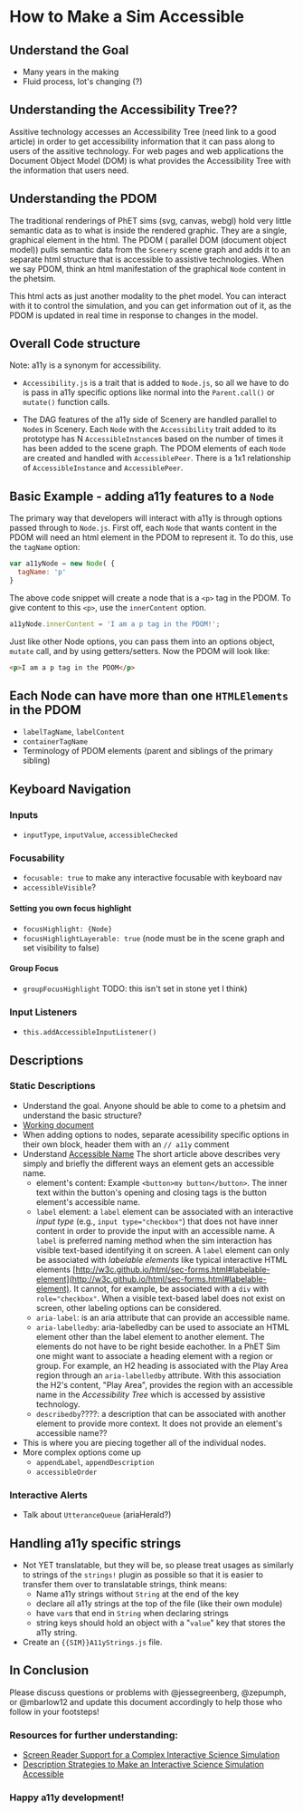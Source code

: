 

# How to Make a Sim Accessible

## Understand the Goal
  * Many years in the making
  * Fluid process, lot's changing (?)

## Understanding the Accessibility Tree??
Assitive technology accesses an Accessibility Tree (need link to a good article) in order to get accessibility 
information that it can pass along to users of the assitive technology. For web pages and web applications the 
Document Object Model (DOM) is what provides the Accessibility Tree with the information that users need.
## Understanding the PDOM
The traditional renderings of PhET sims (svg, canvas, webgl) hold very little semantic data as to what is inside the
rendered graphic. They are a single, graphical element in the html. The PDOM ( parallel DOM (document object model))
pulls semantic data from the `Scenery` scene graph and adds it to an separate html structure that is accessible to
assistive technologies. When we say PDOM, think an html manifestation of the graphical `Node` content in the phetsim.

This html acts as just another modality to the phet model. You can interact with it to control the simulation, and you
can get information out of it, as the PDOM is updated in real time in response to changes in the model.

## Overall Code structure
Note: a11y is a synonym for accessibility.

* `Accessibility.js` is a trait that is added to `Node.js`, so all we have to do is pass in a11y specific
options like normal into the `Parent.call()` or `mutate()` function calls.

* The DAG features of the a11y side of Scenery are handled parallel to `Node`s in Scenery. Each `Node` with the
`Accessibility` trait added to its prototype has N `AccessibleInstance`s based on the number of times it has been added
to the scene graph. The PDOM elements of each `Node` are created and handled with `AccessiblePeer`. There is a 1x1
relationship of `AccessibleInstance` and `AccessiblePeer`.

## Basic Example - adding a11y features to a `Node`
The primary way that developers will interact with a11y is through options passed through to `Node.js`. First off, each
`Node` that wants content in the PDOM will need an html element in the PDOM to represent it. To do this, use the
`tagName` option:
```js
var a11yNode = new Node( {
  tagName: 'p'
}
```
The above code snippet will create a node that is a `<p>` tag in the PDOM. To give content to this `<p>`, use the
`innerContent` option.

```js
a11yNode.innerContent = 'I am a p tag in the PDOM!';
```

Just like other Node options, you can pass them into an options object, `mutate` call, and by using getters/setters.
Now the PDOM will look like:
```html
<p>I am a p tag in the PDOM</p>
```


## Each Node can have more than one `HTMLElements` in the PDOM
  * `labelTagName`, `labelContent`
  * `containerTagName`
  * Terminology of PDOM elements (parent and siblings of the primary sibling)


## Keyboard Navigation

### Inputs
  * `inputType`, `inputValue`, `accessibleChecked`
### Focusability
  * `focusable: true` to make any interactive focusable with keyboard nav
  * `accessibleVisible`?

#### Setting you own focus highlight
  * `focusHighlight: {Node}`
  * `focusHighlightLayerable: true` (node must be in the scene graph and set visibility to false)

#### Group Focus
  * `groupFocusHighlight` TODO: this isn't set in stone yet I think)

### Input Listeners
  * `this.addAccessibleInputListener()`

## Descriptions

### Static Descriptions
  * Understand the goal. Anyone should be able to come to a phetsim and understand the basic structure?
  * [Working document](https://docs.google.com/document/d/1OOpxVDwYc49axUcU2A6T_SO2ppt0z4mNJTNC4jDHr-4/edit#)
  * When adding options to nodes, separate acessibility specific options in their own block, header them 
  with an `// a11y` comment
  * Understand [Accessible Name](https://developer.paciellogroup.com/blog/2017/04/what-is-an-accessible-name/)
  The short article above describes very simply and briefly the different ways an element gets an accessible name.
      * element's content: Example `<button>my button</button>`. The inner text within the button's opening and 
	  closing tags is the button element's accessible name.
      * `label` element: a `label` element can be associated with an interactive _input type_ (e.g., `input type="checkbox"`) 
	  that does not have inner content in order to provide the input with an accessible name. A `label` is preferred naming 
	  method when the sim interaction has visible text-based identifying it on screen. A `label` element can only be associated 
	  with _labelable elements_ like typical interactive HTML elements 
	  [http://w3c.github.io/html/sec-forms.html#labelable-element](http://w3c.github.io/html/sec-forms.html#labelable-element). 
	  It cannot, for example, be associated with a `div` with `role="checkbox"`. When a visible text-based label does not exist on screen, 
	  other labeling options can be considered. 
	  * `aria-label`: is an aria attribute that can provide an accessible name.
      * `aria-labelledby`: aria-labelledby can be used to associate an HTML element other than the label element to another element. 
	  The elements do not have to be right beside eachother. In a PhET Sim one might want to associate a heading element with a region or group. 
	  For example, an H2 heading is associated with the Play Area region through an `aria-labelledby` attribute. With this association 
	  the H2's content, "Play Area", provides the region with an accessible name in the _Accessibility Tree_ which is 
	  accessed by assistive technology.
	  * `describedby`????: a description that can be associated with another element to provide more context. 
	  It does not provide an element's accessible name??
  * This is where you are piecing together all of the individual nodes.
  * More complex options come up
    * `appendLabel`, `appendDescription`
    * `accessibleOrder`


### Interactive Alerts
  * Talk about `UtteranceQueue` (ariaHerald?)


## Handling a11y specific strings
  * Not YET translatable, but they will be, so please treat usages as similarly to strings of the `strings!` plugin as
  possible so that it is easier to transfer them over to translatable strings, think means:
    * Name a11y strings without `String` at the end of the key
    * declare all a11y strings at the top of the file (like their own module)
    * have `var`s that end in `String` when declaring strings
    * string keys should hold an object with a "`value`" key that stores the a11y string.
  * Create an `{{SIM}}A11yStrings.js` file.


## In Conclusion

Please discuss questions or problems with @jessegreenberg, @zepumph, or @mbarlow12 and update this document accordingly
to help those who follow in your footsteps!

### Resources for further understanding:
* [Screen Reader Support for a Complex Interactive Science Simulation](https://drive.google.com/file/d/0B44Uycdx6JGdRFpXcDJqZl9BUk0/view)
* [Description Strategies to Make an Interactive Science Simulation Accessible
](http://scholarworks.csun.edu/handle/10211.3/190214)


### Happy a11y development!
